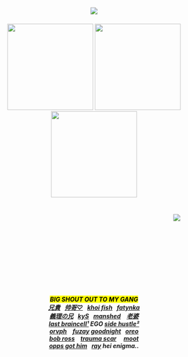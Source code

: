<h5 align="center">
<img src="https://readme-typing-svg.demolab.com?font=Fondamento&size=30&duration=1500&pause=5000&color=5D5D5D&center=true&vCenter=true&width=550&height=35&lines=CLICK+ON+ANY+IMAGE+TO+NAVIGATE"><br>
<img src="https://github.com/user-attachments/assets/d6f72e64-323f-4430-8686-5e5285f7f4ca" width="540" height= "5"><br><br>
<a href="https://rentry.co/thug"><img src="https://files.catbox.moe/iymxcc.png" width="200" height="auto"></img></a> <a href="https://rentry.co/sit"><img src="https://files.catbox.moe/355r9r.png" width="200" height="auto"></img></a> <a href="https://toji.atabook.org/"><img src="https://files.catbox.moe/tburoc.png" width="200" height="auto"></a></img><br><br>
<img src="https://github.com/user-attachments/assets/d6f72e64-323f-4430-8686-5e5285f7f4ca" width="540" height= "5"><br><br>
⠀⠀⠀⠀⠀⠀⠀⠀⠀⠀⠀⠀⠀⠀⠀⠀⠀⠀⠀⠀⠀⠀⠀⠀⠀⠀⠀ ⠀⠀⠀⠀⠀⠀⠀⠀⠀ ⠀<img src="https://komarev.com/ghpvc/?username=tojifg&color=66517a&style=for-the-badge&label=CLIENTS+COUNT:&base=1000000000"></img>
<br><br><br><br><br><br><br><br><br><br>
  <br>
<mark>BIG SHOUT OUT TO MY GANG</mark><br>
  <a href="https://github.com/bathroombreak/">兄貴</a>⠀<a href="https://github.com/9ANTZ/">帅哥♡</a>⠀<a href="https://github.com/10shadows/">khoi fish</a>⠀<a href="https://github.com/eatsleepedge/">fatynka</a>
  <br> <a href="https://github.com/basementjazz/">義理の兄</a>⠀<a href="https://github.com/blackbetta/">kyS</a>⠀<a href="https://github.com/vampaku/">manshed</a> ⠀<a href="https://github.com/deepaffection/">老婆</a>
  <br><a href="https://github.com/junkshot/">last braincell¹</a> EGO <a href="https://github.com/momoayase/">side hustle²</a>
  <br><a href="https://github.com/Ovrpheus/">orvph</a> ⠀<a href="https://github.com/fuziyamas/">fuzay</a> <a href="https://github.com/njqh/">goodnight</a>⠀<a href="https://github.com/P5royal/">oreo</a>
  <br><a href="https://github.com/dandysworld/">bob ross</a> ⠀<a href="https://github.com/LoveCrime/">trauma scar</a> ⠀ <a href="https://github.com/untildawn/">moot</a>
  <br><a href="https://github.com/Ivanvtill/">opps got him</a>⠀<a href="https://github.com/9THNINJA/">ray</a> hei enigma..
</h5>
